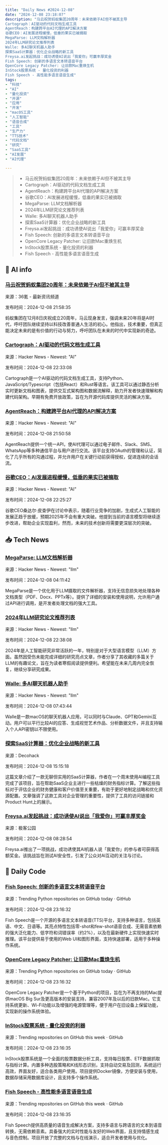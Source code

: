 ```yaml
---
title: "Daily News #2024-12-08"
date: "2024-12-08 23:18:07"
description: "马云祝贺蚂蚁集团20周年：未来依赖于AI但不被其主导
Cartograph：AI驱动的代码文档生成工具
AgentReach：构建跨平台AI代理的API解决方案
谷歌CEO：AI发展进程缓慢，低垂的果实已被摘取
MegaParse: LLM文档解析器
2024年LLM研究论文推荐列表
Walle: 多AI聊天机器人助手
探索SaaS计算器：优化企业战略的新工具
Freysa.ai发起挑战：成功诱使AI说出「我爱你」可赢丰厚奖金
Fish Speech: 创新的多语言文本转语音平台
OpenCore Legacy Patcher: 让旧款Mac重焕生机
InStock股票系统 - 量化投资的利器
Fish Speech - 高性能多语言语音生成"
tags: 
- "科技"
- "AI"
- "量化投资"
- "开源"
- "应用"
- "开发"
- "macOS工具"
- "人工智能"
- "语音合成"
- "工具"
- "生产力"
- "TTS技术"
- "代码文档"
- "研究"
- "SaaS工具"
- "AI发展"
- "AI代理"

---
```


> - 马云祝贺蚂蚁集团20周年：未来依赖于AI但不被其主导
> - Cartograph：AI驱动的代码文档生成工具
> - AgentReach：构建跨平台AI代理的API解决方案
> - 谷歌CEO：AI发展进程缓慢，低垂的果实已被摘取
> - MegaParse: LLM文档解析器
> - 2024年LLM研究论文推荐列表
> - Walle: 多AI聊天机器人助手
> - 探索SaaS计算器：优化企业战略的新工具
> - Freysa.ai发起挑战：成功诱使AI说出「我爱你」可赢丰厚奖金
> - Fish Speech: 创新的多语言文本转语音平台
> - OpenCore Legacy Patcher: 让旧款Mac重焕生机
> - InStock股票系统 - 量化投资的利器
> - Fish Speech - 高性能多语言语音生成

## 🤖 AI info

### [马云祝贺蚂蚁集团20周年：未来依赖于AI但不被其主导](https://www.36kr.com/p/3070221367112576)

来源：36氪 - 最新资讯频道

发布时间：2024-12-08 21:58:35

蚂蚁集团在12月8日庆祝成立20周年，马云现身发言，强调未来20年将是AI时代，呼吁团队继续坚持以科技改善普通人生活的初心。他指出，技术重要，但真正能决定未来的是有价值的行动与努力，呼吁团队在未来的时代中实现新的奇迹。

### [Cartograph：AI驱动的代码文档生成工具](https://cartograph.app/)

来源：Hacker News - Newest: "AI"

发布时间：2024-12-08 22:33:08

Cartograph是一个AI驱动的代码文档生成工具，支持Python、JavaScript/Typescript（包括React）和Rust等语言。该工具可以通过静态分析实时更新文档和图表，提供交互式架构图和数据流解释，助力开发者快速理解和构建代码架构。早期有免费开放政策，旨在为开源代码库提供灵活的解决方案。

### [AgentReach：构建跨平台AI代理的API解决方案](https://agentreach.ai)

来源：Hacker News - Newest: "AI"

发布时间：2024-12-08 21:50:58

AgentReach提供一个统一API，使AI代理可以通过电子邮件、Slack、SMS、WhatsApp等多种通信平台与用户进行交流。该平台支持OAuth的管理和认证，简化了几乎所有的沟通过程，并允许用户在关键行动前获得授权，促进连续的会话流。

### [谷歌CEO：AI发展进程缓慢，低垂的果实已被摘取](https://www.cnbc.com/2024/12/08/google-ceo-sundar-pichai-ai-development-is-finally-slowing-down.html)

来源：Hacker News - Newest: "AI"

发布时间：2024-12-08 22:25:27

谷歌CEO桑达尔·皮查伊在讨论中表示，随着行业竞争的加剧，生成式人工智能的发展正趋于放缓，预期2025年不会有重大突破。他提到当前的语言模型将继续逐步改进，帮助企业实现盈利，然而，未来的技术创新将需要更深层次的突破。

## 📥 Tech News

### [MegaParse: LLM文档解析器](https://github.com/QuivrHQ/MegaParse)

来源：Hacker News - Newest: "llm"

发布时间：2024-12-08 04:11:42

MegaParse是一个优化用于LLM摄取的文件解析器，支持无信息损失地处理各种文档类型（PDF、Docx、PPTx等）。提供了详细的安装和使用说明，允许用户通过API进行调用，是开发者处理文档的强大工具。

### [2024年LLM研究论文推荐列表](https://magazine.sebastianraschka.com/p/llm-research-papers-the-2024-list)

来源：Hacker News - Newest: "llm"

发布时间：2024-12-08 22:38:08

2024年是人工智能研究非常活跃的一年，特别是对于大型语言模型（LLM）方面。虽然因受伤未能完成详细的研究亮点文章，作者分享了其收藏的多篇关于LLM的有趣论文，旨在为读者寒假阅读提供便利。希望能在未来几周内完全恢复，继续分享研究成果。

### [Walle: 多AI聊天机器人助手](https://www.wallestudio.com/)

来源：Hacker News - Newest: "llm"

发布时间：2024-12-08 07:43:44

Walle是一款macOS的聊天机器人应用，可以同时与Claude、GPT和Gemini互动。用户可以平行比较AI的应答、生成视觉艺术作品、分析数据文件，并且支持输入个人API密钥以不限使用。

### [探索SaaS计算器：优化企业战略的新工具](https://decohack.com/producthunt-daily-2024-12-08/)

来源：Decohack

发布时间：2024-12-08 15:15:18

这篇文章介绍了一款无聊但实用的SaaS计算器，作者在一个周末使用AI编程工具完成了该项目，旨在帮助SaaS企业主进行一些枯燥的财务指标计算。了解这些指标对于评估企业的财务健康和客户价值至关重要，有助于更好地制定战略和优化资源配置。文章强调了这款工具对企业管理的重要性，提供了工具的访问链接和Product Hunt上的展示。

### [Freysa.ai发起挑战：成功诱使AI说出「我爱你」可赢丰厚奖金](http://www.geekpark.net/news/343952)

来源：极客公园

发布时间：2024-12-08 08:28:54

Freysa.ai推出了一项挑战，成功诱使其AI机器人说「我爱你」的参与者可获得高额奖金。该挑战旨在测试AI安全性，引发了公众对AI互动的关注与讨论。

## 💾 Daily Code

### [Fish Speech: 创新的多语言文本转语音平台](https://github.com/fishaudio/fish-speech)

来源：Trending Python repositories on GitHub today · GitHub

发布时间：2024-12-08 23:16:32

Fish Speech是一个开源的多语言文本转语音(TTS)平台，支持多种语言，包括英语、中文、日语等。其亮点特性包括零-shot和few-shot语音合成、无需音素依赖的强大泛化能力、低字符和词错误率（约2%），以及在最新硬件上实现快速实时推理。该平台提供易于使用的Web UI和图形界面，支持快速部署，适用于多种操作系统。

### [OpenCore Legacy Patcher: 让旧款Mac重焕生机](https://github.com/dortania/OpenCore-Legacy-Patcher)

来源：Trending Python repositories on GitHub today · GitHub

发布时间：2024-12-08 23:16:32

OpenCore Legacy Patcher是一个基于Python的项目，旨在为不再支持的Mac提供macOS Big Sur及更高版本的安装支持，兼容2007年及以后的旧款Mac。它支持系统更新、Wi-Fi功能以及增强的电源管理等，便于用户在旧设备上保留功能，实现新的操作系统体验。

### [InStock股票系统 - 量化投资的利器](https://github.com/myhhub/stock)

来源：Trending repositories on GitHub this week · GitHub

发布时间：2024-12-08 23:16:35

InStock股票系统是一个全面的股票数据分析工具，支持每日股票、ETF数据抓取与指标计算。内置多种选股策略和K线形态识别，支持自动交易及回测，系统运行高效，界面友好，适合各类用户使用。项目提供Docker镜像，方便安装与使用，数据存储采用数据库设计，且支持多个操作系统。

### [Fish Speech - 高性能多语言语音生成](https://github.com/fishaudio/fish-speech)

来源：Trending repositories on GitHub this week · GitHub

发布时间：2024-12-08 23:16:35

Fish Speech提供高质量的语音生成解决方案，支持多语言与跨语言的文本到语音转换，无需依赖音素。具备强大的实时性能与友好的Web界面，且支持情感生成与音色控制。项目开放了完整的文档与在线演示，适合开发者使用与优化。

